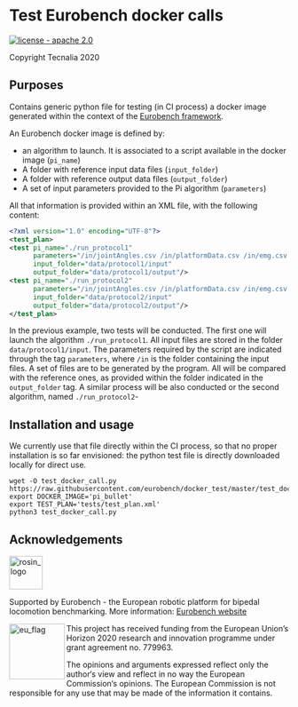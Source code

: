 # Test Eurobench docker calls

[![license - apache 2.0](https://img.shields.io/:license-Apache%202.0-blue.svg)](https://opensource.org/licenses/Apache-2.0)

Copyright Tecnalia 2020

## Purposes

Contains generic python file for testing (in CI process) a docker image generated within the context of the [Eurobench framework](https://github.com/aremazeilles/eurobench_documentation).

An Eurobench docker image is defined by:

* an algorithm to launch.
  It is associated to a script available in the docker image (`pi_name`)
* A folder with reference input data files (`input_folder`)
* A folder with reference output data files (`output_folder`)
* A set of input parameters provided to the Pi algorithm (`parameters`)

All that information is provided within an XML file, with the following content:

```xml
<?xml version="1.0" encoding="UTF-8"?>
<test_plan>
<test pi_name="./run_protocol1"
      parameters="/in/jointAngles.csv /in/platformData.csv /in/emg.csv /out"
      input_folder="data/protocol1/input"
      output_folder="data/protocol1/output"/>
<test pi_name="./run_protocol2"
      parameters="/in/jointAngles.csv /in/platformData.csv /in/emg.csv /out"
      input_folder="data/protocol2/input"
      output_folder="data/protocol2/output"/>
</test_plan>
```

In the previous example, two tests will be conducted.
The first one will launch the algorithm `./run_protocol1`.
All input files are stored in the folder `data/protocol1/input`.
The parameters required by the script are indicated through the tag `parameters`, where `/in` is the folder containing the input files.
A set of files are to be generated by the program.
All will be compared with the reference ones, as provided within the folder indicated in the `output_folder` tag.
A similar process will be also conducted or the second algorithm, named `./run_protocol2`-

## Installation and usage

We currently use that file directly within the CI process, so that no proper installation is so far envisioned: the python test file is directly downloaded locally for direct use.

```shell
wget -O test_docker_call.py https://raw.githubusercontent.com/eurobench/docker_test/master/test_docker_call.py
export DOCKER_IMAGE='pi_bullet'
export TEST_PLAN='tests/test_plan.xml'
python3 test_docker_call.py
```

## Acknowledgements

<a href="http://eurobench2020.eu">
  <img src="http://eurobench2020.eu/wp-content/uploads/2018/06/cropped-logoweb.png"
       alt="rosin_logo" height="60" >
</a>

Supported by Eurobench - the European robotic platform for bipedal locomotion benchmarking.
More information: [Eurobench website][eurobench_website]

<img src="http://eurobench2020.eu/wp-content/uploads/2018/02/euflag.png"
     alt="eu_flag" width="100" align="left" >

This project has received funding from the European Union’s Horizon 2020
research and innovation programme under grant agreement no. 779963.

The opinions and arguments expressed reflect only the author‘s view and
reflect in no way the European Commission‘s opinions.
The European Commission is not responsible for any use that may be made
of the information it contains.

[eurobench_logo]: http://eurobench2020.eu/wp-content/uploads/2018/06/cropped-logoweb.png
[eurobench_website]: http://eurobench2020.eu "Go to website"
